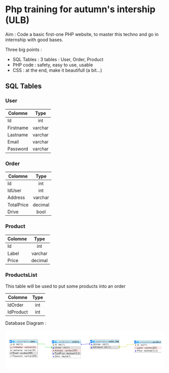 # Php training for autumn's intership (ULB)

Aim : Code a basic first-one PHP website, to master this techno and go in internship with good bases.

Three big points : 
- SQL Tables : 3 tables : User, Order, Product
- PHP code : safety, easy to use, usable
- CSS : at the end, make it beautifull (a bit...)


## SQL Tables 

### User 

| Colomne | Type   |
|---------|:------:|
|Id       |int     |
|Firstname|varchar |
|Lastname |varchar |
|Email    |varchar |
|Password |varchar |

### Order

| Colomne  | Type   |
|----------|:------:|
|Id        |int     |
|IdUser    |int     |
|Address   |varchar |
|TotalPrice|decimal |
|Drive     |bool    |


### Product

| Colomne | Type   |
|---------|:------:|
|Id       |int     |
|Label    |varchar |
|Price    |decimal |

### ProductsList

This table will be used to put some products into an order

| Colomne | Type   |
|---------|:------:|
|IdOrder  |int     |
|IdProduct|int     |


Database Diagram : 

![](DatabaseSchema.PNG "Diagram")
